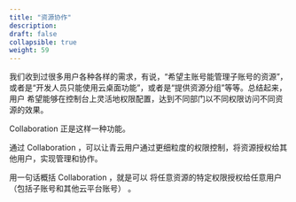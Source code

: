 ```yaml
---
title: "资源协作"
description: 
draft: false
collapsible: true
weight: 59
---
```


我们收到过很多用户各种各样的需求，有说，“希望主账号能管理子账号的资源”， 或者是“开发人员只能使用云桌面功能”，或者是“提供资源分组”等等。总结起来，用户 希望能够在控制台上灵活地权限配置，达到不同部门以不同权限访问不同资源的效果。

Collaboration 正是这样一种功能。

通过 Collaboration ，可以让青云用户通过更细粒度的权限控制，将资源授权给其他用户，实现管理和协作。

用一句话概括 Collaboration ，就是可以 将任意资源的特定权限授权给任意用户（包括子账号和其他云平台账号） 。
